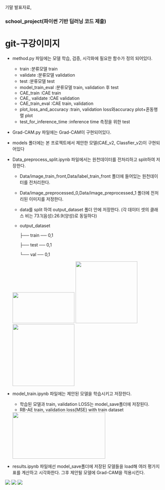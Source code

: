 기말 발표자료, 


### school_project(파이썬 기반 딥러닝 코드 제출)



# git-구강이미지
  
  - method.py 파일에는 모델 학습, 검증, 시각화에 필요한 함수가 정의 되어있다.
    - train                   :분류모델 train
    - validate                :분류모델 validation
    - test                    :분류모델 test
    - model_train_eval        :분류모델 train, validation 후 test
    - CAE_train               :CAE train
    - CAE_ validate           :CAE validation
    - CAE_train_eval          :CAE train, validation
    - plot_loss_and_accuracy  :train, validation loss와accuracy plot+혼동행렬 plot
    - test_for_inference_time :inference time 측정을 위한 test
    
  
  - Grad-CAM.py 파일에는 Grad-CAM이 구현되어있다.
  
  - models 폴더에는 본 프로젝트에서 제안한 모델(CAE_v2, Classfier_v2)이 구현되어있다
  
  - Data_preprocess_split.ipynb 파일에서는 원천데이터를 전처리하고 split하여 저장한다.
  
    - Data/image_train_front,Data/label_train_front 폴더에 들어있는 원천데이터를 전처리한다.
    
    - Data/image_preprocessed_0,Data/image_preprocessed_1 폴더에 전처리된 이미지를 저정한다.
    
    - data를 split 하여 output_dataset 폴더 안에 저장한다. (각 데이터 셋의 클래스 비는 73.1(음성):26.9(양성)로 동일하다)
      
    - output_dataset

      ├── train ── 0,1

      ├── test ── 0,1

      └── val ── 0,1
    <img src=https://github.com/user-attachments/assets/729dd97f-de1d-44a8-a793-981f63f3a7f9 width="200" height="100">  
    <img src=https://github.com/user-attachments/assets/5488c939-63ce-4f03-805d-65b81e8350ee width="200" height="200">
    <img src=https://github.com/user-attachments/assets/c3e1283b-18c0-4a74-972a-c46767df860f width="200" height="200">


  - model_train.ipynb 파일에는 제안된 모델을 학습시키고 저장한다.
    - 학습된 모델과 train, validation LOSS는 model_save폴더에 저장된다.
    - RB-AE train, validation loss(MSE) with train dataset
    <img src=https://github.com/user-attachments/assets/5ca435f6-d5a5-4a5c-a475-0bb7a4d8d110 width="300" height="150">

  - results.ipynb 파일에선 model_save폴더에 저장된 모델들을 load해 여러 평가지표를 계산하고 시각화한다. 그후 제안될 모델에 Grad-CAM을 적용시킨다.

<img src=https://github.com/user-attachments/assets/656905f0-7816-41f0-b110-dbb62edda92f >
<img src=https://github.com/user-attachments/assets/62b58f4e-7bec-463f-8474-cb183e0cbd09 >
<img src=https://github.com/user-attachments/assets/831c25bb-513e-4889-8b90-457d9ccd838e >

